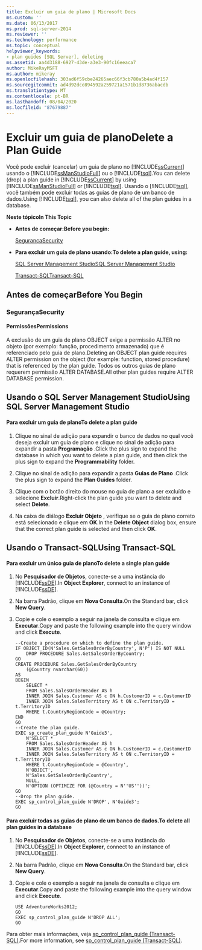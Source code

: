 ```yaml
---
title: Excluir um guia de plano | Microsoft Docs
ms.custom: ''
ms.date: 06/13/2017
ms.prod: sql-server-2014
ms.reviewer: ''
ms.technology: performance
ms.topic: conceptual
helpviewer_keywords:
- plan guides [SQL Server], deleting
ms.assetid: aa4d3188-6927-43de-a3e3-90fc16eeaca7
author: MikeRayMSFT
ms.author: mikeray
ms.openlocfilehash: 303ad6f59cbe24265aec66f3cb780a5b4ad4f157
ms.sourcegitcommit: ad4d92dce894592a259721a1571b1d8736abacdb
ms.translationtype: MT
ms.contentlocale: pt-BR
ms.lasthandoff: 08/04/2020
ms.locfileid: "87679887"
---
```

# <a name="delete-a-plan-guide"></a><span data-ttu-id="adb24-102">Excluir um guia de plano</span><span class="sxs-lookup"><span data-stu-id="adb24-102">Delete a Plan Guide</span></span>
  <span data-ttu-id="adb24-103">Você pode excluir (cancelar) um guia de plano no [!INCLUDE[ssCurrent](../../includes/sscurrent-md.md)] usando o [!INCLUDE[ssManStudioFull](../../includes/ssmanstudiofull-md.md)] ou o [!INCLUDE[tsql](../../includes/tsql-md.md)].</span><span class="sxs-lookup"><span data-stu-id="adb24-103">You can delete (drop) a plan guide in [!INCLUDE[ssCurrent](../../includes/sscurrent-md.md)] by using [!INCLUDE[ssManStudioFull](../../includes/ssmanstudiofull-md.md)] or [!INCLUDE[tsql](../../includes/tsql-md.md)].</span></span> <span data-ttu-id="adb24-104">Usando o [!INCLUDE[tsql](../../includes/tsql-md.md)], você também pode excluir todas as guias de plano de um banco de dados.</span><span class="sxs-lookup"><span data-stu-id="adb24-104">Using [!INCLUDE[tsql](../../includes/tsql-md.md)], you can also delete all of the plan guides in a database.</span></span>  
  
 <span data-ttu-id="adb24-105">**Neste tópico**</span><span class="sxs-lookup"><span data-stu-id="adb24-105">**In This Topic**</span></span>  
  
-   <span data-ttu-id="adb24-106">**Antes de começar:**</span><span class="sxs-lookup"><span data-stu-id="adb24-106">**Before you begin:**</span></span>  
  
     [<span data-ttu-id="adb24-107">Segurança</span><span class="sxs-lookup"><span data-stu-id="adb24-107">Security</span></span>](#Security)  
  
-   <span data-ttu-id="adb24-108">**Para excluir um guia de plano usando:**</span><span class="sxs-lookup"><span data-stu-id="adb24-108">**To delete a plan guide, using:**</span></span>  
  
     [<span data-ttu-id="adb24-109">SQL Server Management Studio</span><span class="sxs-lookup"><span data-stu-id="adb24-109">SQL Server Management Studio</span></span>](#SSMSProcedure)  
  
     [<span data-ttu-id="adb24-110">Transact-SQL</span><span class="sxs-lookup"><span data-stu-id="adb24-110">Transact-SQL</span></span>](#TsqlProcedure)  
  
##  <a name="before-you-begin"></a><a name="BeforeYouBegin"></a> <span data-ttu-id="adb24-111">Antes de começar</span><span class="sxs-lookup"><span data-stu-id="adb24-111">Before You Begin</span></span>  
  
###  <a name="security"></a><a name="Security"></a> <span data-ttu-id="adb24-112">Segurança</span><span class="sxs-lookup"><span data-stu-id="adb24-112">Security</span></span>  
  
####  <a name="permissions"></a><a name="Permissions"></a> <span data-ttu-id="adb24-113">Permissões</span><span class="sxs-lookup"><span data-stu-id="adb24-113">Permissions</span></span>  
 <span data-ttu-id="adb24-114">A exclusão de um guia de plano OBJECT exige a permissão ALTER no objeto (por exemplo: função, procedimento armazenado) que é referenciado pelo guia de plano.</span><span class="sxs-lookup"><span data-stu-id="adb24-114">Deleting an OBJECT plan guide requires ALTER permission on the object (for example: function, stored procedure) that is referenced by the plan guide.</span></span> <span data-ttu-id="adb24-115">Todos os outros guias de plano requerem permissão ALTER DATABASE.</span><span class="sxs-lookup"><span data-stu-id="adb24-115">All other plan guides require ALTER DATABASE permission.</span></span>  
  
##  <a name="using-sql-server-management-studio"></a><a name="SSMSProcedure"></a> <span data-ttu-id="adb24-116">Usando o SQL Server Management Studio</span><span class="sxs-lookup"><span data-stu-id="adb24-116">Using SQL Server Management Studio</span></span>  
  
#### <a name="to-delete-a-plan-guide"></a><span data-ttu-id="adb24-117">Para excluir um guia de plano</span><span class="sxs-lookup"><span data-stu-id="adb24-117">To delete a plan guide</span></span>  
  
1.  <span data-ttu-id="adb24-118">Clique no sinal de adição para expandir o banco de dados no qual você deseja excluir um guia de plano e clique no sinal de adição para expandir a pasta **Programação** .</span><span class="sxs-lookup"><span data-stu-id="adb24-118">Click the plus sign to expand the database in which you want to delete a plan guide, and then click the plus sign to expand the **Programmability** folder.</span></span>  
  
2.  <span data-ttu-id="adb24-119">Clique no sinal de adição para expandir a pasta **Guias de Plano** .</span><span class="sxs-lookup"><span data-stu-id="adb24-119">Click the plus sign to expand the **Plan Guides** folder.</span></span>  
  
3.  <span data-ttu-id="adb24-120">Clique com o botão direito do mouse no guia de plano a ser excluído e selecione **Excluir**.</span><span class="sxs-lookup"><span data-stu-id="adb24-120">Right-click the plan guide you want to delete and select **Delete**.</span></span>  
  
4.  <span data-ttu-id="adb24-121">Na caixa de diálogo **Excluir Objeto** , verifique se o guia de plano correto está selecionado e clique em **OK**.</span><span class="sxs-lookup"><span data-stu-id="adb24-121">In the **Delete Object** dialog box, ensure that the correct plan guide is selected and then click **OK**.</span></span>  
  
##  <a name="using-transact-sql"></a><a name="TsqlProcedure"></a> <span data-ttu-id="adb24-122">Usando o Transact-SQL</span><span class="sxs-lookup"><span data-stu-id="adb24-122">Using Transact-SQL</span></span>  
  
#### <a name="to-delete-a-single-plan-guide"></a><span data-ttu-id="adb24-123">Para excluir um único guia de plano</span><span class="sxs-lookup"><span data-stu-id="adb24-123">To delete a single plan guide</span></span>  
  
1.  <span data-ttu-id="adb24-124">No **Pesquisador de Objetos**, conecte-se a uma instância do [!INCLUDE[ssDE](../../includes/ssde-md.md)].</span><span class="sxs-lookup"><span data-stu-id="adb24-124">In **Object Explorer**, connect to an instance of [!INCLUDE[ssDE](../../includes/ssde-md.md)].</span></span>  
  
2.  <span data-ttu-id="adb24-125">Na barra Padrão, clique em **Nova Consulta**.</span><span class="sxs-lookup"><span data-stu-id="adb24-125">On the Standard bar, click **New Query**.</span></span>  
  
3.  <span data-ttu-id="adb24-126">Copie e cole o exemplo a seguir na janela de consulta e clique em **Executar**.</span><span class="sxs-lookup"><span data-stu-id="adb24-126">Copy and paste the following example into the query window and click **Execute**.</span></span>  
  
    ```  
    --Create a procedure on which to define the plan guide.  
    IF OBJECT_ID(N'Sales.GetSalesOrderByCountry', N'P') IS NOT NULL  
        DROP PROCEDURE Sales.GetSalesOrderByCountry;  
    GO  
    CREATE PROCEDURE Sales.GetSalesOrderByCountry   
        (@Country nvarchar(60))  
    AS  
    BEGIN  
        SELECT *  
        FROM Sales.SalesOrderHeader AS h   
        INNER JOIN Sales.Customer AS c ON h.CustomerID = c.CustomerID  
        INNER JOIN Sales.SalesTerritory AS t ON c.TerritoryID = t.TerritoryID  
        WHERE t.CountryRegionCode = @Country;  
    END  
    GO  
    --Create the plan guide.  
    EXEC sp_create_plan_guide N'Guide3',  
        N'SELECT *  
        FROM Sales.SalesOrderHeader AS h   
        INNER JOIN Sales.Customer AS c ON h.CustomerID = c.CustomerID  
        INNER JOIN Sales.SalesTerritory AS t ON c.TerritoryID = t.TerritoryID  
        WHERE t.CountryRegionCode = @Country',  
        N'OBJECT',  
        N'Sales.GetSalesOrderByCountry',  
        NULL,  
        N'OPTION (OPTIMIZE FOR (@Country = N''US''))';  
    GO  
    --Drop the plan guide.  
    EXEC sp_control_plan_guide N'DROP', N'Guide3';  
    GO  
    ```  
  
#### <a name="to-delete-all-plan-guides-in-a-database"></a><span data-ttu-id="adb24-127">Para excluir todas as guias de plano de um banco de dados.</span><span class="sxs-lookup"><span data-stu-id="adb24-127">To delete all plan guides in a database</span></span>  
  
1.  <span data-ttu-id="adb24-128">No **Pesquisador de Objetos**, conecte-se a uma instância do [!INCLUDE[ssDE](../../includes/ssde-md.md)].</span><span class="sxs-lookup"><span data-stu-id="adb24-128">In **Object Explorer**, connect to an instance of [!INCLUDE[ssDE](../../includes/ssde-md.md)].</span></span>  
  
2.  <span data-ttu-id="adb24-129">Na barra Padrão, clique em **Nova Consulta**.</span><span class="sxs-lookup"><span data-stu-id="adb24-129">On the Standard bar, click **New Query**.</span></span>  
  
3.  <span data-ttu-id="adb24-130">Copie e cole o exemplo a seguir na janela de consulta e clique em **Executar**.</span><span class="sxs-lookup"><span data-stu-id="adb24-130">Copy and paste the following example into the query window and click **Execute**.</span></span>  
  
    ```  
    USE AdventureWorks2012;  
    GO  
    EXEC sp_control_plan_guide N'DROP ALL';  
    GO  
    ```  
  
 <span data-ttu-id="adb24-131">Para obter mais informações, veja [sp_control_plan_guide &#40;Transact-SQL&#41;](/sql/relational-databases/system-stored-procedures/sp-control-plan-guide-transact-sql).</span><span class="sxs-lookup"><span data-stu-id="adb24-131">For more information, see [sp_control_plan_guide &#40;Transact-SQL&#41;](/sql/relational-databases/system-stored-procedures/sp-control-plan-guide-transact-sql).</span></span>  
  
  
